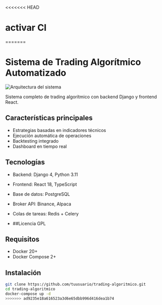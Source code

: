 <<<<<<< HEAD
# activar CI
=======
# Sistema de Trading Algorítmico Automatizado

![Arquitectura del sistema](docs/architecture.png)

Sistema completo de trading algorítmico con backend Django y frontend React.

## Características principales
- Estrategias basadas en indicadores técnicos
- Ejecución automática de operaciones
- Backtesting integrado
- Dashboard en tiempo real

## Tecnologías
- Backend: Django 4, Python 3.11
- Frontend: React 18, TypeScript
- Base de datos: PostgreSQL
- Broker API: Binance, Alpaca
- Colas de tareas: Redis + Celery

- ##Licencia GPL

## Requisitos
- Docker 20+
- Docker Compose 2+

## Instalación
```bash
git clone https://github.com/tuusuario/trading-algoritmico.git
cd trading-algoritmico
docker-compose up -d
>>>>>>> ad9235e18a616523a3d6e65dbb996d416dea1b74

